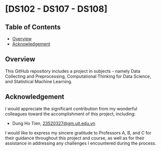 # [DS102 - DS107 - DS108] 

## Table of Contents
- [Overview](#overview)
- [Acknowledgement](#acknowledgement)

## Overview
This GitHub repository includes a project in subjects - namely Data Collecting and Preprocessing, Computational Thinking for Data Science, and Statistical Machine Learning.


## Acknowledgement
I would appreciate the significant contribution from my wonderful colleagues toward the accomplishment of this project, including:
- Dung Ho Tien, 23520327@gm.uit.edu.vn


I would like to express my sincere gratitude to Professors A, B, and C for their guidance throughout this project and course, as well as for their assistance in addressing any challenges I encountered during the process.
